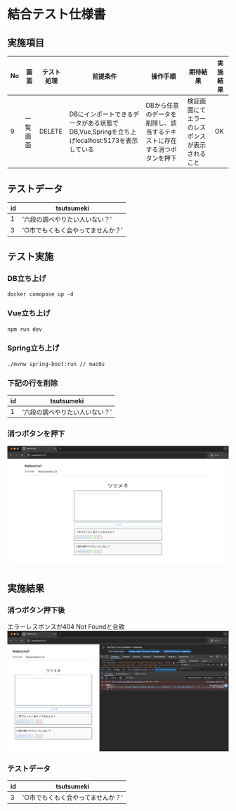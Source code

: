 # 結合テスト仕様書
## 実施項目
| No   | 画面 | テスト処理 | 前提条件 | 操作手順 | 期待結果 | 実施結果 |
| --- | ----------- | ------- | ------- | ------- | ------- | ------- |
| 9 | 一覧画面 | DELETE | DBにインポートできるデータがある状態でDB,Vue,Springを立ち上げlocalhost:5173を表示している | DBから任意のデータを削除し、該当するテキストに存在する消つボタンを押下 | 検証画面にてエラーのレスポンスが表示されること |OK|
## テストデータ
| id   | tsutsumeki |
| --- | ----------- |
| 1 | '六段の調べやりたい人いない？' |
| 3 | '○市でもくもく会やってませんか？' |
## テスト実施
### DB立ち上げ
```
docker comopose up -d
```
### Vue立ち上げ
```
npm run dev
```
### Spring立ち上げ
```
./mvnw spring-boot:run // macOs
```
### 下記の行を削除
| id   | tsutsumeki |
| --- | ----------- |
| 1 | '六段の調べやりたい人いない？' |

### 消つボタンを押下
![ボタン押下後](./img/no9-1.png)
## 実施結果
### 消つボタン押下後
エラーレスポンスが404 Not Foundと合致
![実施結果](./img/no9-2.png)

### テストデータ
| id   | tsutsumeki |
| --- | ----------- |
| 3 | '○市でもくもく会やってませんか？' |